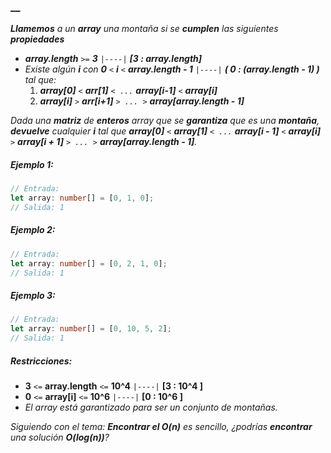 ### \_\_

_**Llamemos** a un **array** una montaña si se **cumplen** las siguientes **propiedades**_

- _**array.length** `>=` **3** `|----|` **[3 : array.length]**_
- _Existe algún **i** con **0** `<` **i** `<` **array.length - 1** `|----|` **( 0 : (array.length - 1) )** tal que:_
  1. _**array[0]** `<` **arr[1]** `< ...` **array[i-1]** `<` **array[i]**_
  2. _**array[i]** `>` **arr[i+1]** `> ... >` **array[array.length - 1]**_

_Dada una **matriz** de **enteros** array que se **garantiza** que es una **montaña**, **devuelve** cualquier **i** tal que **array[0]** `<` **array[1]** `< ...` **array[i - 1]** `<` **array[i]** `>` **array[i + 1]** `> ... >` **array[array.length - 1]**._

##### _Ejemplo 1:_

```typescript
// Entrada:
let array: number[] = [0, 1, 0];
// Salida: 1
```

##### _Ejemplo 2:_

```typescript
// Entrada:
let array: number[] = [0, 2, 1, 0];
// Salida: 1
```

##### _Ejemplo 3:_

```typescript
// Entrada:
let array: number[] = [0, 10, 5, 2];
// Salida: 1
```

##### _Restricciones:_

- **3** `<=` **array.length** `<=` **10^4** `|----|` **[3 : 10^4 ]**
- **0** `<=` **array[i]** `<=` **10^6** `|----|` **[0 : 10^6 ]**
- _El array está garantizado para ser un conjunto de montañas._

_Siguiendo con el tema: **Encontrar el O(n)** es sencillo, ¿podrías **encontrar** una solución **O(log(n))**?_
